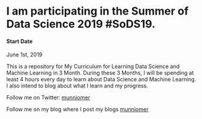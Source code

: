 # I am participating in the Summer of Data Science 2019 #SoDS19.


#### Start Date
June 1st, 2019

This is a repository for My Curriculum for Learning Data Science and Machine Learning in 3 Month. During these 3 Months, I will be spending at least 4 hours every day to learn about Data Science and Machine Learning. I also intend to blog about what I learn and my progress.


Follow me on Twitter: [munniomer](https://twitter.com/munniomer)

Follow me on my blog where I post my blogs [munniomer](https://munniomer.wordpress.com/)


